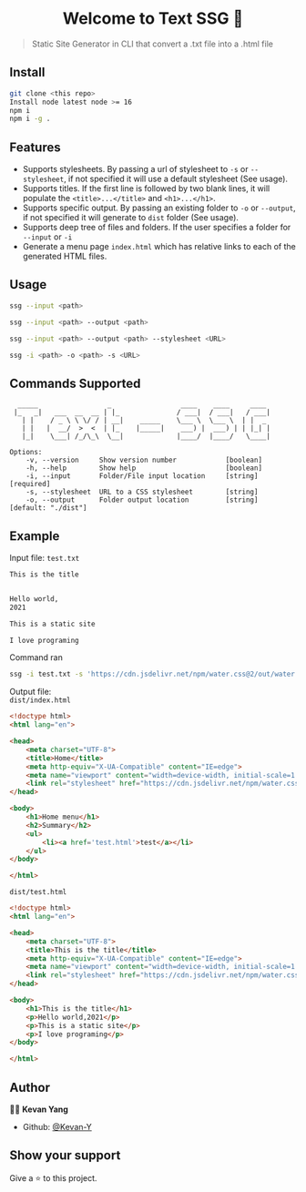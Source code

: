 <h1 align="center">Welcome to Text SSG 👋</h1>

> Static Site Generator in CLI that convert a .txt file into a .html file

## Install

```bash
git clone <this repo>
Install node latest node >= 16
npm i
npm i -g .
```

## Features

- Supports stylesheets. By passing a url of stylesheet to `-s` or `--stylesheet`, if not specified it will use a default stylesheet (See usage).
- Supports titles. If the first line is followed by two blank lines, it will populate the `<title>...</title>` and `<h1>...</h1>`.
- Supports specific output. By passing an existing folder to `-o` or `--output`, if not specified it will generate to `dist` folder (See usage).
- Supports deep tree of files and folders. If the user specifies a folder for `--input` or `-i`
- Generate a menu page `index.html` which has relative links to each of the generated HTML files.

## Usage

```bash
ssg --input <path>

ssg --input <path> --output <path>

ssg --input <path> --output <path> --stylesheet <URL>

ssg -i <path> -o <path> -s <URL>
```

## Commands Supported

```none
  _____                 _                 ____    ____     ____
 |_   _|   ___  __  __ | |_              / ___|  / ___|   / ___|
   | |    / _ \ \ \/ / | __|    _____    \___ \  \___ \  | |  _
   | |   |  __/  >  <  | |_    |_____|    ___) |  ___) | | |_| |
   |_|    \___| /_/\_\  \__|             |____/  |____/   \____|

Options:
    -v, --version     Show version number            [boolean]
    -h, --help        Show help                      [boolean]
    -i, --input       Folder/File input location     [string] [required]
    -s, --stylesheet  URL to a CSS stylesheet        [string]
    -o, --output      Folder output location         [string] [default: "./dist"]
```

## Example
Input file: `test.txt`
```txt
This is the title


Hello world,
2021

This is a static site

I love programing
```
Command ran
```bash
ssg -i test.txt -s 'https://cdn.jsdelivr.net/npm/water.css@2/out/water.css'
```
Output file: 
<br/>`dist/index.html`
```html
<!doctype html>
<html lang="en">

<head>
    <meta charset="UTF-8">
    <title>Home</title>
    <meta http-equiv="X-UA-Compatible" content="IE=edge">
    <meta name="viewport" content="width=device-width, initial-scale=1.0">
    <link rel="stylesheet" href="https://cdn.jsdelivr.net/npm/water.css@2/out/water.css">
</head>

<body>
    <h1>Home menu</h1>
    <h2>Summary</h2>
    <ul>
        <li><a href='test.html'>test</a></li>
    </ul>
</body>

</html>
```
`dist/test.html`
```html
<!doctype html>
<html lang="en">

<head>
    <meta charset="UTF-8">
    <title>This is the title</title>
    <meta http-equiv="X-UA-Compatible" content="IE=edge">
    <meta name="viewport" content="width=device-width, initial-scale=1.0">
    <link rel="stylesheet" href="https://cdn.jsdelivr.net/npm/water.css@2/out/water.css">
</head>

<body>
    <h1>This is the title</h1>
    <p>Hello world,2021</p>
    <p>This is a static site</p>
    <p>I love programing</p>
</body>

</html>
```
## Author

👨‍💻 **Kevan Yang**

- Github: [@Kevan-Y](https://github.com/Kevan-Y)

## Show your support

Give a ⭐️ to this project.
